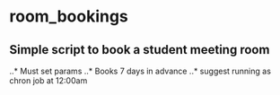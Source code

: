 # room_bookings

## Simple script to book a student meeting room

..* Must set params
..* Books 7 days in advance
..* suggest running as chron job at 12:00am
